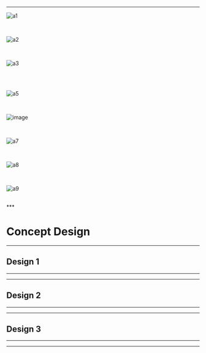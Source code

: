 ***

![a1](https://user-images.githubusercontent.com/46917583/52779556-6de87f00-306e-11e9-8a5f-400b14c9d1bd.PNG)

<br/>

![a2](https://user-images.githubusercontent.com/46917583/52779560-717c0600-306e-11e9-801b-db47f1aafd3d.PNG)

<br/>

![a3](https://user-images.githubusercontent.com/46917583/52779566-7476f680-306e-11e9-83ee-41e0d4334499.PNG)

<br/>



<br/>

![a5](https://user-images.githubusercontent.com/46917583/52779585-793baa80-306e-11e9-9757-cfe1b8eb1d69.PNG)

<br/>

![image](https://user-images.githubusercontent.com/46991362/52909454-a080ba80-32ae-11e9-8c31-eae1f457b545.png)

<br/>

![a7](https://user-images.githubusercontent.com/46917583/52779599-7fca2200-306e-11e9-88ef-6e77be6b7a9b.PNG)

<br/>

![a8](https://user-images.githubusercontent.com/46917583/52779605-822c7c00-306e-11e9-8610-dd9bddcf3376.PNG)

<br/>

![a9](https://user-images.githubusercontent.com/46917583/52779610-848ed600-306e-11e9-88c4-a047c56e4781.PNG)

<br/>
***

# **Concept Design**  

***
## **Design 1**

***

***
## **Design 2**

***

***
## **Design 3**

***

***
## 